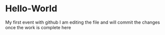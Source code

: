 # Hello-World
My first event with github
I am editing the file and will commit the changes once the work is complete here
